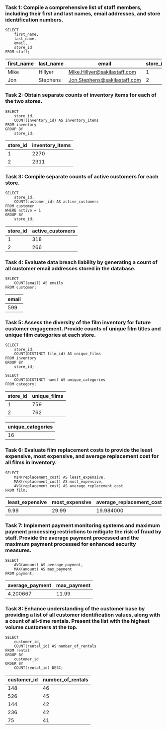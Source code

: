 ### Task 1: Compile a comprehensive list of staff members, including their first and last names, email addresses, and store identification numbers.

```
SELECT 
	first_name, 
    last_name, 
	email, 
    store_id
FROM staff;
```
| first_name | last_name | email                           | store_id |
|------------|-----------|---------------------------------|----------|
| Mike       | Hillyer   | Mike.Hillyer@sakilastaff.com    | 1        |
| Jon        | Stephens  | Jon.Stephens@sakilastaff.com     | 2        |

### Task 2: Obtain separate counts of inventory items for each of the two stores.

```
SELECT 
	store_id, 
	COUNT(inventory_id) AS inventory_items
FROM inventory
GROUP BY 
	store_id;
```
| store_id | inventory_items |
|----------|------------------|
| 1        | 2270             |
| 2        | 2311             |


### Task 3: Compile separate counts of active customers for each store.

```
SELECT 
	store_id, 
    COUNT(customer_id) AS active_customers
FROM customer
WHERE active = 1
GROUP BY 
	store_id;
```
| store_id | active_customers |
|----------|-------------------|
| 1        | 318               |
| 2        | 266               |

### Task 4: Evaluate data breach liability by generating a count of all customer email addresses stored in the database.

```
SELECT 
	COUNT(email) AS emails
FROM customer;
```

| email |
|-------|
| 599   |

### Task 5: Assess the diversity of the film inventory for future customer engagement. Provide counts of unique film titles and unique film categories at each store.

```
SELECT 
	store_id, 
    COUNT(DISTINCT film_id) AS unique_films
FROM inventory
GROUP BY 
	store_id; 
	
SELECT 
	COUNT(DISTINCT name) AS unique_categories
FROM category;
```
| store_id | unique_films |
|----------|--------------|
| 1        | 759          |
| 2        | 762          |

| unique_categories |
|-------------------|
| 16                |

### Task 6: Evaluate film replacement costs to provide the least expensive, most expensive, and average replacement cost for all films in inventory.
```
SELECT 
	MIN(replacement_cost) AS least_expensive, 
    MAX(replacement_cost) AS most_expensive, 
    AVG(replacement_cost) AS average_replacement_cost
FROM film;
```
| least_expensive | most_expensive | average_replacement_cost |
|-----------------|----------------|---------------------------|
| 9.99            | 29.99          | 19.984000                 |

### Task 7: Implement payment monitoring systems and maximum payment processing restrictions to mitigate the risk of fraud by staff. Provide the average payment processed and the maximum payment processed for enhanced security measures.
```
SELECT
	AVG(amount) AS average_payment, 
    MAX(amount) AS max_payment
FROM payment;
```
| average_payment | max_payment |
|-----------------|-------------|
| 4.200667        | 11.99       |

### Task 8: Enhance understanding of the customer base by providing a list of all customer identification values, along with a count of all-time rentals. Present the list with the highest volume customers at the top.
```
SELECT 
	customer_id, 
    COUNT(rental_id) AS number_of_rentals
FROM rental
GROUP BY 
	customer_id
ORDER BY 
	COUNT(rental_id) DESC;
```
| customer_id | number_of_rentals |
|-------------|-------------------|
| 148         | 46                |
| 526         | 45                |
| 144         | 42                |
| 236         | 42                |
| 75          | 41                |

